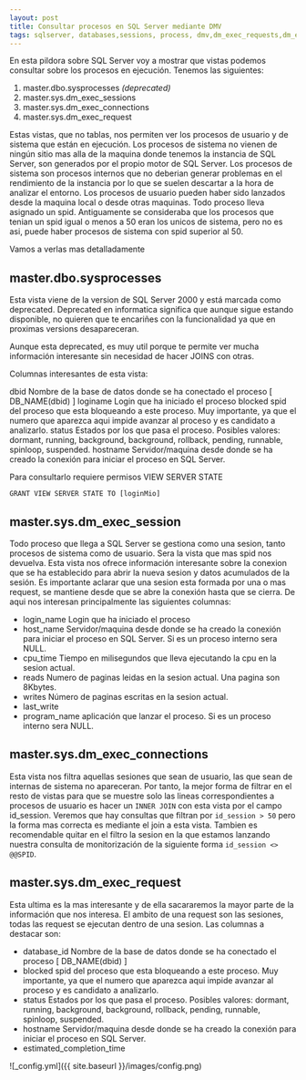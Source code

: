 ```yaml
---
layout: post
title: Consultar procesos en SQL Server mediante DMV
tags: sqlserver, databases,sessions, process, dmv,dm_exec_requests,dm_exec_connections,dm_exec_sessions 
---
```


En esta pildora sobre SQL Server voy a mostrar que vistas podemos consultar sobre los procesos en ejecución. Tenemos las siguientes:

1. master.dbo.sysprocesses *(deprecated)*
2. master.sys.dm_exec_sessions
3. master.sys.dm_exec_connections
4. master.sys.dm_exec_request


Estas vistas, que no tablas, nos permiten ver los procesos de usuario y de sistema que están en ejecución.
Los procesos de sistema no vienen de ningún sitio mas alla de la maquina donde tenemos la instancia de SQL Server, son generados por el propio motor de SQL Server. Los procesos de sistema son procesos internos que no deberian generar problemas en el rendimiento de la instancia por lo que se suelen descartar a la hora de analizar el entorno.
Los procesos de usuario pueden haber sido lanzados desde la maquina local o desde otras maquinas.
Todo proceso lleva asignado un spid. Antiguamente se consideraba que los procesos que tenian un spid igual o menos a 50 eran los unicos de sistema, pero no es asi, puede haber procesos de sistema con spid superior al 50. 

Vamos a verlas mas detalladamente

## master.dbo.sysprocesses 

Esta vista viene de la version de SQL Server 2000 y está marcada como deprecated. Deprecated en informatica significa que aunque sigue estando disponible, no quieren que te encariñes con la funcionalidad ya que en proximas versions desapareceran.

Aunque esta deprecated, es muy util porque te permite ver mucha información interesante sin necesidad de hacer JOINS con otras.

Columnas interesantes de esta vista:

dbid      Nombre de la base de datos donde se ha conectado el proceso [ DB_NAME(dbid) ]
loginame  Login que ha iniciado el proceso
blocked   spid del proceso que esta bloqueando a este proceso. Muy importante, ya que el numero que aparezca aqui impide avanzar al proceso y es candidato a analizarlo.
status    Estados por los que pasa el proceso. Posibles valores: dormant, running, background, background, rollback, pending, runnable, spinloop, suspended.
hostname  Servidor/maquina desde donde se ha creado la conexión para iniciar el proceso en SQL Server.

Para consultarlo requiere permisos VIEW SERVER STATE
``` T-SQL
GRANT VIEW SERVER STATE TO [loginMio]
```

## master.sys.dm_exec_session

Todo proceso que llega a SQL Server se gestiona como una sesion, tanto procesos de sistema como de usuario. Sera la vista que mas spid nos devuelva.
Esta vista nos ofrece información interesante sobre la conexion que se ha establecido para abrir la nueva sesion y datos acumulados de la sesión. Es importante aclarar que una sesion esta formada por una o mas request, se mantiene desde que se abre la conexión hasta que se cierra.
De aqui nos interesan principalmente las siguientes columnas:

- login_name    Login que ha iniciado el proceso
- host_name     Servidor/maquina desde donde se ha creado la conexión para iniciar el proceso en SQL Server. Si es un proceso interno sera NULL.
- cpu_time      Tiempo en milisegundos que lleva ejecutando la cpu en la sesion actual.
- reads         Numero de paginas leidas en la sesion actual. Una pagina son 8Kbytes.
- writes        Número de paginas escritas en la sesion actual. 
- last_write    
- program_name  aplicación que lanzar el proceso. Si es un proceso interno sera NULL.

## master.sys.dm_exec_connections

Esta vista nos filtra aquellas sesiones que sean de usuario, las que sean de internas de sistema no apareceran. Por tanto, la mejor forma de filtrar en el resto de vistas para que se muestre solo las lineas correspondientes a procesos de usuario es hacer un `INNER JOIN` con esta vista por el campo id_session. Veremos que hay consultas que filtran por `id_session > 50` pero la forma mas correcta es mediante el join a esta vista. Tambien es recomendable quitar en el filtro la sesion en la que estamos lanzando nuestra consulta de monitorización de la siguiente forma `id_session <> @@SPID`.

## master.sys.dm_exec_request
Esta ultima es la mas interesante y de ella sacararemos la mayor parte de la información que nos interesa. El ambito de una request son las sesiones, todas las request se ejecutan dentro de una sesion. Las columnas a destacar son:

- database_id      Nombre de la base de datos donde se ha conectado el proceso [ DB_NAME(dbid) ]
- blocked   spid del proceso que esta bloqueando a este proceso. Muy importante, ya que el numero que aparezca aqui impide avanzar al proceso y es candidato a analizarlo.
- status    Estados por los que pasa el proceso. Posibles valores: dormant, running, background, background, rollback, pending, runnable, spinloop, suspended.
- hostname  Servidor/maquina desde donde se ha creado la conexión para iniciar el proceso en SQL Server.
- estimated_completion_time



![_config.yml]({{ site.baseurl }}/images/config.png)


